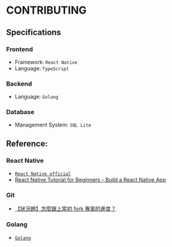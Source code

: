 # CONTRIBUTING
## Specifications
### **Frontend**
- Framework: `React Native`
- Language: `TypeScript`
### **Backend**
- Language: `Golang`
### **Database**
- Management System: `SQL Lite`
  
## Reference:<br>
### React Native
- [`React Native official`](https://reactnative.dev/)
- [React Native Tutorial for Beginners - Build a React Native App](https://www.youtube.com/watch?v=0-S5a0eXPoc&list=PLTjRvDozrdlxzQet01qZBt-sRG8bbDggv&index=1)
### Git
- [【狀況題】怎麼跟上當初 fork 專案的進度？](https://gitbook.tw/chapters/github/syncing-a-fork)
### Golang
- [`Golang`](https://go.dev/doc/)
